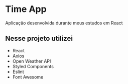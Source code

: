 <h1>Time App</h1>

<p>Aplicação desenvolvida durante meus estudos em React</p>
<h2>Nesse projeto utilizei</h2>
<ul>
    <li>React</li>
    <li>Axios</li>
    <li>Open Weather API</li>
    <li>Styled Components</li>
    <li>Eslint</li>
    <li>Font Awesome</li>

